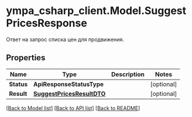 # ympa_csharp_client.Model.SuggestPricesResponse
Ответ на запрос списка цен для продвижения.

## Properties

Name | Type | Description | Notes
------------ | ------------- | ------------- | -------------
**Status** | **ApiResponseStatusType** |  | [optional] 
**Result** | [**SuggestPricesResultDTO**](SuggestPricesResultDTO.md) |  | [optional] 

[[Back to Model list]](../README.md#documentation-for-models) [[Back to API list]](../README.md#documentation-for-api-endpoints) [[Back to README]](../README.md)

